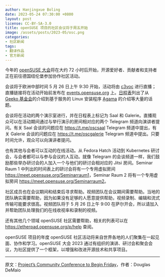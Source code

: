 ```yaml
---
author: Hanjingxue Boling
date: 2023-05-24 07:30:00 +0800
layout: post
license: CC-BY-SA-3.0
title: openSUSE 项目的社区会议将于周五开始
image: /assets/posts/2023-05/osc.png
categories:
- 社区新闻
tags:
- 翻译作品
- 官方新闻
---
```


今年的 [openSUSE 大会](https://events.opensuse.org/)将在大约 72 小时后开始，开源爱好者、贡献者和支持者正在前往德国纽伦堡参加协作社区活动。

会谈将于欧洲中部时间 5 月 26 日上午 9:30 开始，活动将由 [c3voc](https://c3voc.de/wiki/events:osc23) 进行直播；直播链接将在活动开始前发布在 [events.opensuse.org](https://events.opensuse.org/) 上。[日程表](https://events.opensuse.org/conferences/oSC23/schedule)列出了从 [Geeko 基金会](https://geekos.org/)的介绍到基于服务的 Linux 安装程序 [Agama](https://github.com/openSUSE/agama) 的介绍等大量的话题。

会谈将在活动的两个演示室进行，并在日程表上标记为 Saal 和 Galerie。直播观众可以在活动期间通过与举行演示的房间相对应的两个 Telegram 频道向演讲者提问。有关 Saal 会谈的问题应在 <https://t.me/oscsaal> Telegram 频道中提出，有关 Galerie 会谈的问题应在 <https://t.me/oscgalerie> Telegram 频道中提出。只要时间允许，观众可以向演讲者提问。

也有其他与会者可以互动的在线活动。从 Fedora Hatch 活动到 Kubernetes 研讨会，与会者都可以与参与会议的人互动。就像 Telegram 的会谈频道一样，我们鼓励那些举办研讨会的人加入一个与他们的研讨会相对应的 Jitsi 房间。Seminar Raum 1 中列出的时间表上的研讨会将有一个专用虚拟房间 <https://meet.opensuse.org/Seminarraum1>，Seminar Raum 2 将有一个专用虚拟房间 <https://meet.opensuse.org/Seminarraum2>。

社区成员也在会议期间和结束后寻求帮助。视频团队在会议期间需要帮助。当地的团队确实需要帮助，因为如果没有足够的人愿意提供帮助，视频录制、编辑和流式传输可能要求很高。视频团队将于 5 月 26 日上午 9:00 在萨尔开会，所以请加入并帮助团队处理我们的在线收视率和录制的视频。

还有其他几个领域 openSUSE 社区需要帮助，相关的列表可以在 <https://etherpad.opensuse.org/p/help> 查阅。

openSUSE 项目的年度 openSUSE 社区活动将来自世界各地的人们聚集在一起见面、协作和学习。openSUSE 大会 2023 通过有组织的演讲、研讨会和聚会会议，为社区提供了一个框架，以增强和改进开源技术和共享项目。

------

原文：[Project’s Community Conference to Begin Friday](https://news.opensuse.org/2023/05/23/projects-community-conference-to-begin-friday/)，作者：Douglas DeMaio
